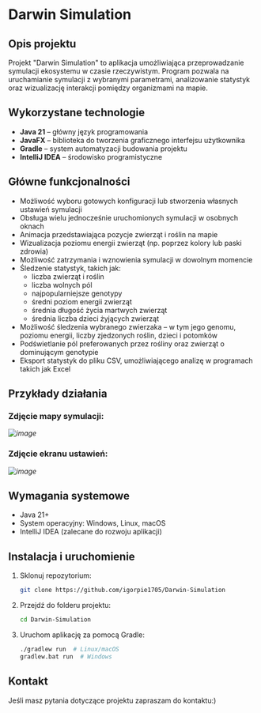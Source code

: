 # Darwin Simulation

## Opis projektu
Projekt "Darwin Simulation" to aplikacja umożliwiająca przeprowadzanie symulacji ekosystemu w czasie rzeczywistym. Program pozwala na uruchamianie symulacji z wybranymi parametrami, analizowanie statystyk oraz wizualizację interakcji pomiędzy organizmami na mapie.

## Wykorzystane technologie
- **Java 21** – główny język programowania
- **JavaFX** – biblioteka do tworzenia graficznego interfejsu użytkownika
- **Gradle** – system automatyzacji budowania projektu
- **IntelliJ IDEA** – środowisko programistyczne

## Główne funkcjonalności
- Możliwość wyboru gotowych konfiguracji lub stworzenia własnych ustawień symulacji
- Obsługa wielu jednocześnie uruchomionych symulacji w osobnych oknach
- Animacja przedstawiająca pozycje zwierząt i roślin na mapie
- Wizualizacja poziomu energii zwierząt (np. poprzez kolory lub paski zdrowia)
- Możliwość zatrzymania i wznowienia symulacji w dowolnym momencie
- Śledzenie statystyk, takich jak:
  - liczba zwierząt i roślin
  - liczba wolnych pól
  - najpopularniejsze genotypy
  - średni poziom energii zwierząt
  - średnia długość życia martwych zwierząt
  - średnia liczba dzieci żyjących zwierząt
- Możliwość śledzenia wybranego zwierzaka – w tym jego genomu, poziomu energii, liczby zjedzonych roślin, dzieci i potomków
- Podświetlanie pól preferowanych przez rośliny oraz zwierząt o dominującym genotypie
- Eksport statystyk do pliku CSV, umożliwiającego analizę w programach takich jak Excel

## Przykłady działania
### Zdjęcie mapy symulacji:
*![image](https://github.com/user-attachments/assets/d3d577bc-9124-4a4f-8ad6-008086914fcc)*  
### Zdjęcie ekranu ustawień:
*![image](https://github.com/user-attachments/assets/54fa952d-758a-40b0-bb8d-6e2bac76b6a8)*

## Wymagania systemowe
- Java 21+
- System operacyjny: Windows, Linux, macOS
- IntelliJ IDEA (zalecane do rozwoju aplikacji)

## Instalacja i uruchomienie
1. Sklonuj repozytorium:
   ```sh
   git clone https://github.com/igorpie1705/Darwin-Simulation
   ```
2. Przejdź do folderu projektu:
   ```sh
   cd Darwin-Simulation
   ```
3. Uruchom aplikację za pomocą Gradle:
   ```sh
   ./gradlew run  # Linux/macOS
   gradlew.bat run  # Windows
   ```

## Kontakt
Jeśli masz pytania dotyczące projektu zapraszam do kontaktu:)

